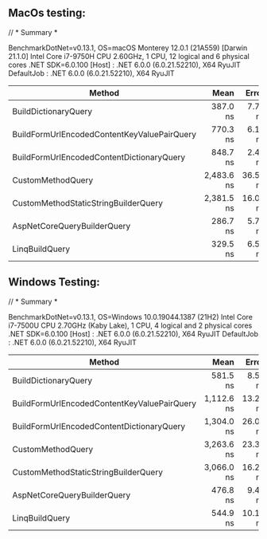 ## MacOs testing:
// * Summary *

BenchmarkDotNet=v0.13.1, OS=macOS Monterey 12.0.1 (21A559) [Darwin 21.1.0]
Intel Core i7-9750H CPU 2.60GHz, 1 CPU, 12 logical and 6 physical cores
.NET SDK=6.0.100
[Host]     : .NET 6.0.0 (6.0.21.52210), X64 RyuJIT
DefaultJob : .NET 6.0.0 (6.0.21.52210), X64 RyuJIT

|                                      Method |       Mean |    Error |   StdDev |     Median |  Gen 0 | Allocated |
|-------------------------------------------- |-----------:|---------:|---------:|-----------:|-------:|----------:|
|                        BuildDictionaryQuery |   387.0 ns |  7.70 ns | 21.08 ns |   384.4 ns | 0.1540 |     968 B |
| BuildFormUrlEncodedContentKeyValuePairQuery |   770.3 ns |  6.18 ns |  5.78 ns |   773.1 ns | 0.2232 |   1,400 B |
|   BuildFormUrlEncodedContentDictionaryQuery |   848.7 ns |  2.44 ns |  2.28 ns |   849.1 ns | 0.2518 |   1,584 B |
|                           CustomMethodQuery | 2,483.6 ns | 36.50 ns | 56.82 ns | 2,455.9 ns | 0.1945 |   1,232 B |
|        CustomMethodStaticStringBuilderQuery | 2,381.5 ns | 16.03 ns | 12.52 ns | 2,381.5 ns | 0.1373 |     880 B |
|                 AspNetCoreQueryBuilderQuery |   286.7 ns |  5.75 ns |  8.60 ns |   282.6 ns | 0.1183 |     744 B |
|                              LinqBuildQuery |   329.5 ns |  6.52 ns | 11.77 ns |   324.9 ns | 0.1273 |     800 B |

## Windows Testing:
// * Summary *

BenchmarkDotNet=v0.13.1, OS=Windows 10.0.19044.1387 (21H2)
Intel Core i7-7500U CPU 2.70GHz (Kaby Lake), 1 CPU, 4 logical and 2 physical cores
.NET SDK=6.0.100
[Host]     : .NET 6.0.0 (6.0.21.52210), X64 RyuJIT
DefaultJob : .NET 6.0.0 (6.0.21.52210), X64 RyuJIT


|                                      Method |       Mean |    Error |   StdDev |  Gen 0 | Allocated |
|-------------------------------------------- |-----------:|---------:|---------:|-------:|----------:|
|                        BuildDictionaryQuery |   581.5 ns |  8.52 ns |  7.97 ns | 0.4625 |     968 B |
| BuildFormUrlEncodedContentKeyValuePairQuery | 1,112.6 ns | 13.21 ns | 10.31 ns | 0.6695 |   1,400 B |
|   BuildFormUrlEncodedContentDictionaryQuery | 1,304.0 ns | 26.01 ns | 55.99 ns | 0.7572 |   1,584 B |
|                           CustomMethodQuery | 3,263.6 ns | 23.32 ns | 21.81 ns | 0.5875 |   1,232 B |
|        CustomMethodStaticStringBuilderQuery | 3,066.0 ns | 16.22 ns | 14.38 ns | 0.4196 |     880 B |
|                 AspNetCoreQueryBuilderQuery |   476.8 ns |  9.49 ns | 13.61 ns | 0.3557 |     744 B |
|                              LinqBuildQuery |   544.9 ns | 10.15 ns | 10.43 ns | 0.3824 |     800 B |